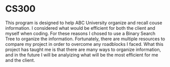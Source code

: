 # CS300
This program is designed to help ABC University organize and recall couse information. I considered what would be efficient for both the client and myself when coding. For these reasons I chosed to use a 
Binary Search Tree to organize the information. Fortunately, there are multiple resources to compare my project in order to overcome any roadblocks I faced. What this project has taught me is that there are 
many ways to organize information, and in the future I will be analyizing what will be the most efficient for me and the client. 
